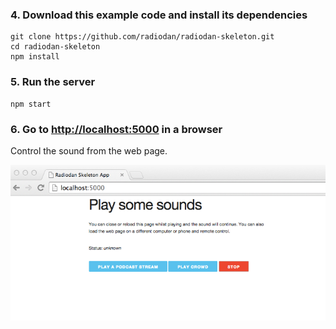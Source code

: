 ### 4. Download this example code and install its dependencies

    git clone https://github.com/radiodan/radiodan-skeleton.git
    cd radiodan-skeleton
    npm install

### 5. Run the server

    npm start

### 6. Go to [http://localhost:5000](http://localhost:5000) in a browser

Control the sound from the web page.

<img src="/assets/skeleton_app_screenshot.png" alt="Screenshot of the 
skeleton app in a browser"/>



